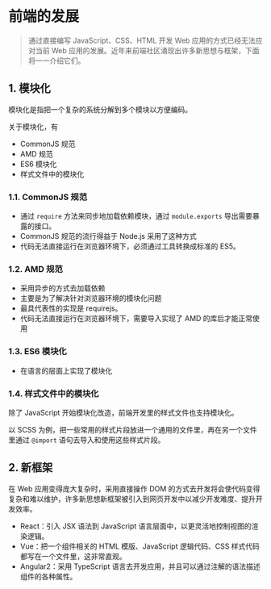 # 前端的发展

>通过直接编写 JavaScript、CSS、HTML 开发 Web 应用的方式已经无法应对当前 Web 应用的发展。近年来前端社区涌现出许多新思想与框架，下面将一一介绍它们。

## 1. 模块化

模块化是指把一个复杂的系统分解到多个模块以方便编码。

关于模块化，有

* CommonJS 规范
* AMD 规范
* ES6 模块化
* 样式文件中的模块化

### 1.1. CommonJS 规范

* 通过 `require` 方法来同步地加载依赖模块，通过 `module.exports` 导出需要暴露的接口。
* CommonJS 规范的流行得益于 Node.js 采用了这种方式
* 代码无法直接运行在浏览器环境下，必须通过工具转换成标准的 ES5。

### 1.2. AMD 规范

* 采用异步的方式去加载依赖
* 主要是为了解决针对浏览器环境的模块化问题
* 最具代表性的实现是 requirejs。
* 代码无法直接运行在浏览器环境下，需要导入实现了 AMD 的库后才能正常使用

### 1.3. ES6 模块化

* 在语言的层面上实现了模块化

### 1.4. 样式文件中的模块化

除了 JavaScript 开始模块化改造，前端开发里的样式文件也支持模块化。

以 SCSS 为例，把一些常用的样式片段放进一个通用的文件里，再在另一个文件里通过 `@import` 语句去导入和使用这些样式片段。

## 2. 新框架

在 Web 应用变得庞大复杂时，采用直接操作 DOM 的方式去开发将会使代码变得复杂和难以维护，许多新思想新框架被引入到网页开发中以减少开发难度、提升开发效率。

* React：引入 JSX 语法到 JavaScript 语言层面中，以更灵活地控制视图的渲染逻辑。
* Vue：把一个组件相关的 HTML 模版、JavaScript 逻辑代码、CSS 样式代码都写在一个文件里，这非常直观。
* Angular2：采用 TypeScript 语言去开发应用，并且可以通过注解的语法描述组件的各种属性。